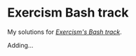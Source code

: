 # Exercism Bash track

My solutions for [*Exercism's Bash track*](https://exercism.org/tracks/bash).

Adding…
